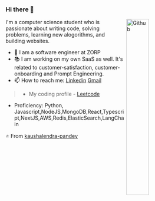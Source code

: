 ### Hi there 👋

<img width="35%" align="right" alt="Github" src="https://user-images.githubusercontent.com/48678280/88862734-4903af80-d201-11ea-968b-9c939d88a37c.gif" />

I'm a computer science student who is passionate about writing code, solving problems, learning new alogorithms, and building websites.

- 🔭 I am a software engineer at ZORP
- 📚 I am working on my own SaaS as well. It's related to customer-satisfaction, customer-onboarding and Prompt Engineering.
- 📫 How to reach me: [Linkedin](https://www.linkedin.com/in/kaushalendra-pandey-47a971192/) [Gmail](mailto:pandeysid713@gmail.com)
> - My coding profile - [Leetcode](https://leetcode.com/its_kaush/)
- Proficiency: Python, Javascript,NodeJS,MongoDB,React,Typescript,NextJS,AWS,Redis,ElasticSearch,LangChain

⭐️ From [kaushalendra-pandey](https://github.com/kaushalendra-pandey)
